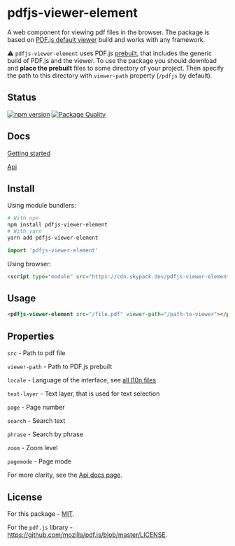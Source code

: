 # pdfjs-viewer-element

A web component for viewing pdf files in the browser. The package is based on [PDF.js default viewer](https://mozilla.github.io/pdf.js/web/viewer.html) build and works with any framework.

⚠️ `pdfjs-viewer-element` uses PDF.js [prebuilt](http://mozilla.github.io/pdf.js/getting_started/), that includes the generic build of PDF.js and the viewer. To use the package you should download and **place the prebuilt** files to some directory of your project. Then specify the path to this directory with `viewer-path` property (`/pdfjs` by default).

## Status

[![npm version](https://img.shields.io/npm/v/pdfjs-viewer-element?logo=npm&logoColor=fff)](https://www.npmjs.com/package/pdfjs-viewer-element)
[![Package Quality](https://packagequality.com/shield/pdfjs-viewer-element.svg)](https://packagequality.com/#?package=pdfjs-viewer-element)

## Docs

[Getting started](https://alekswebnet.github.io/pdfjs-viewer-element/)

[Api](https://alekswebnet.github.io/pdfjs-viewer-element/#api)

## Install

Using module bundlers:

```bash
# With npm
npm install pdfjs-viewer-element
# With yarn
yarn add pdfjs-viewer-element
```

```javascript
import 'pdfjs-viewer-element'
```

Using browser:

```html
<script type="module" src="https://cdn.skypack.dev/pdfjs-viewer-element"></script>
```

## Usage

```html
<pdfjs-viewer-element src="/file.pdf" viewer-path="/path-to-viewer"></pdfjs-viewer-element>
```

## Properties

`src` - Path to pdf file

`viewer-path` - Path to PDF.js prebuilt

`locale` - Language of the interface, see [all l10n files](https://github.com/mozilla/pdf.js/tree/master/l10n)

`text-layer` - Text layer, that is used for text selection

`page` - Page number

`search` - Search text

`phrase` - Search by phrase

`zoom` - Zoom level

`pagemode` - Page mode

For more clarity, see the [Api docs page](https://alekswebnet.github.io/pdfjs-viewer-element/#api).

## License
For this package - [MIT](http://opensource.org/licenses/MIT).

For the `pdf.js` library - https://github.com/mozilla/pdf.js/blob/master/LICENSE.
